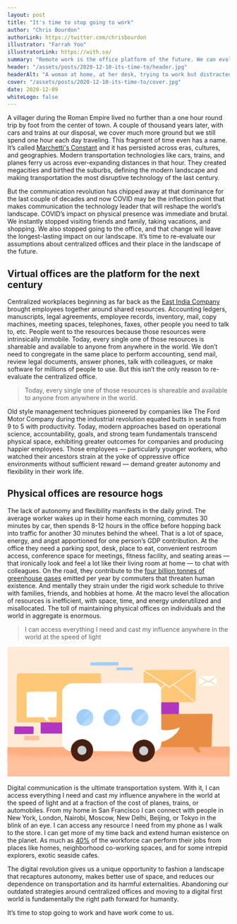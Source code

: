 ```yaml
---
layout: post
title: "It's time to stop going to work"
author: "Chris Bourdon"
authorLink: https://twitter.com/chrisbourdon
illustrator: "Farrah Yoo"
illustratorLink: https://with.so/
summary: "Remote work is the office platform of the future. We can evolve our landscape by changing where we work."
header: "/assets/posts/2020-12-10-its-time-to/header.jpg"
headerAlt: "A woman at home, at her desk, trying to work but distracted by a cat walking on her keyboard."
cover: "/assets/posts/2020-12-10-its-time-to/cover.jpg"
date: 2020-12-09
whiteLogo: false
---
```


A villager during the Roman Empire lived no further than a one hour round trip by foot from the center of town. A couple of thousand years later, with cars and trains at our disposal, we cover much more ground but we still spend one hour each day traveling. This fragment of time even has a name. It’s called [Marchetti's Constant](https://en.wikipedia.org/wiki/Marchetti%27s_constant) and it has persisted across eras, cultures, and geographies. Modern transportation technologies like cars, trains, and planes ferry us across ever-expanding distances in that hour. They created megacities and birthed the suburbs, defining the modern landscape and making transportation the most disruptive technology of the last century.

But the communication revolution has chipped away at that dominance for the last couple of decades and now COVID may be the inflection point that makes communication the technology leader that will reshape the world’s landscape. COVID’s impact on physical presence was immediate and brutal. We instantly stopped visiting friends and family, taking vacations, and shopping. We also stopped going to the office, and that change will leave the longest-lasting impact on our landscape. It’s time to re-evaluate our assumptions about centralized offices and their place in the landscape of the future.

## Virtual offices are the platform for the next century

Centralized workplaces beginning as far back as the [East India Company](https://en.wikipedia.org/wiki/East_India_Company) brought employees together around shared resources. Accounting ledgers, manuscripts, legal agreements, employee records, inventory, mail, copy machines, meeting spaces, telephones, faxes, other people you need to talk to, etc. People went to the resources because those resources were intrinsically immobile. Today, every single one of those resources is shareable and available to anyone from anywhere in the world. We don’t need to congregate in the same place to perform accounting, send mail, review legal documents, answer phones, talk with colleagues, or make software for millions of people to use. But this isn’t the only reason to re-evaluate the centralized office.

> Today, every single one of those resources is shareable and available to anyone from anywhere in the world.

Old style management techniques pioneered by companies like The Ford Motor Company during the industrial revolution equated butts in seats from 9 to 5 with productivity. Today, modern approaches based on operational science, accountability, goals, and strong team fundamentals transcend physical space, exhibiting greater outcomes for companies and producing happier employees. Those employees — particularly younger workers, who watched their ancestors strain at the yoke of oppressive office environments without sufficient reward — demand greater autonomy and flexibility in their work life.

## Physical offices are resource hogs

The lack of autonomy and flexibility manifests in the daily grind. The average worker wakes up in their home each morning, commutes 30 minutes by car, then spends 8-12 hours in the office before hopping back into traffic for another 30 minutes behind the wheel. That is a lot of space, energy, and angst apportioned for one person’s GDP contribution. At the office they need a parking spot, desk, place to eat, convenient restroom access, conference space for meetings, fitness facility, and seating areas — that ironically look and feel a lot like their living room at home — to chat with colleagues. On the road, they contribute to the [four billion tonnes of greenhouse gases](https://ourworldindata.org/emissions-by-sector) emitted per year by commuters that threaten human existence. And mentally they strain under the rigid work schedule to thrive with families, friends, and hobbies at home. At the macro level the allocation of resources is inefficient, with space, time, and energy underutilized and misallocated. The toll of maintaining physical offices on individuals and the world in aggregate is enormous.

> I can access everything I need and cast my influence anywhere in the world at the speed of light

![A chat bubble in the shape of a car, stuck in traffic](/assets/posts/2020-12-10-its-time-to/5fd7f4b9197f617cc779317b.jpg)

Digital communication is the ultimate transportation system. With it, I can access everything I need and cast my influence anywhere in the world at the speed of light and at a fraction of the cost of planes, trains, or automobiles. From my home in San Francisco I can connect with people in New York, London, Nairobi, Moscow, New Delhi, Beijing, or Tokyo in the blink of an eye. I can access any resource I need from my phone as I walk to the store. I can get more of my time back and extend human existence on the planet. As much as [40%](https://www.forbes.com/sites/traversmark/2020/04/24/what-percentage-of-workers-can-realistically-work-from-home-new-data-from-norway-offer-clues/?sh=755d9d3878fe) of the workforce can perform their jobs from places like homes, neighborhood co-working spaces, and for some intrepid explorers, exotic seaside cafes.

The digital revolution gives us a unique opportunity to fashion a landscape that recaptures autonomy, makes better use of space, and reduces our dependence on transportation and its harmful externalities. Abandoning our outdated strategies around centralized offices and moving to a digital first world is fundamentally the right path forward for humanity.

It’s time to stop going to work and have work come to us.
